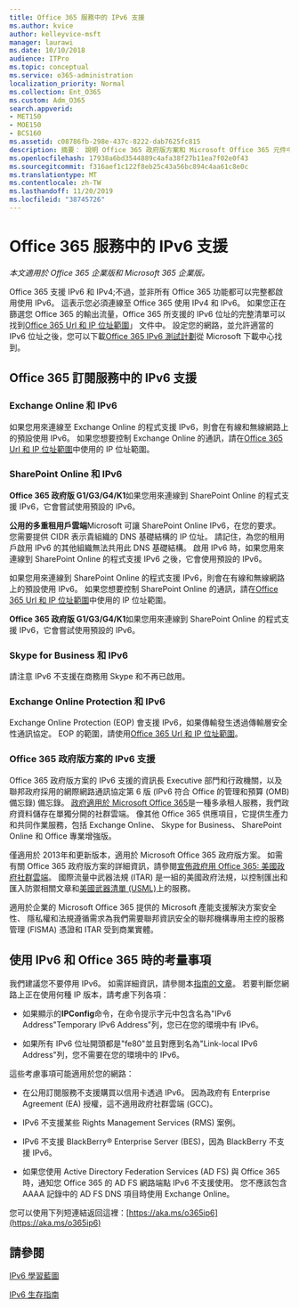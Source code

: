 ```yaml
---
title: Office 365 服務中的 IPv6 支援
ms.author: kvice
author: kelleyvice-msft
manager: laurawi
ms.date: 10/10/2018
audience: ITPro
ms.topic: conceptual
ms.service: o365-administration
localization_priority: Normal
ms.collection: Ent_O365
ms.custom: Adm_O365
search.appverid:
- MET150
- MOE150
- BCS160
ms.assetid: c08786fb-298e-437c-8222-dab7625fc815
description: 摘要： 說明 Office 365 政府版方案和 Microsoft Office 365 元件中的 IPv6 支援。
ms.openlocfilehash: 17938a6bd3544889c4afa38f27b11ea7f02e0f43
ms.sourcegitcommit: f316aef1c122f8eb25c43a56bc894c4aa61c8e0c
ms.translationtype: MT
ms.contentlocale: zh-TW
ms.lasthandoff: 11/20/2019
ms.locfileid: "38745726"
---
```

# <a name="ipv6-support-in-office-365-services"></a>Office 365 服務中的 IPv6 支援

*本文適用於 Office 365 企業版和 Microsoft 365 企業版。*

Office 365 支援 IPv6 和 IPv4;不過，並非所有 Office 365 功能都可以完整都啟用使用 IPv6。 這表示您必須連線至 Office 365 使用 IPv4 和 IPv6。 如果您正在篩選您 Office 365 的輸出流量，Office 365 所支援的 IPv6 位址的完整清單可以找到[Office 365 Url 和 IP 位址範圍](urls-and-ip-address-ranges.md)」 文件中。 設定您的網路，並允許適當的 IPv6 位址之後，您可以下載[Office 365 IPv6 測試計劃](https://go.microsoft.com/fwlink/?LinkId=293447)從 Microsoft 下載中心找到。
  
## <a name="ipv6-support-in-office-365-subscription-service"></a>Office 365 訂閱服務中的 IPv6 支援

### <a name="exchange-online-and-ipv6"></a>Exchange Online 和 IPv6

如果您用來連線至 Exchange Online 的程式支援 IPv6，則會在有線和無線網路上的預設使用 IPv6。 如果您想要控制 Exchange Online 的通訊，請在[Office 365 Url 和 IP 位址範圍](urls-and-ip-address-ranges.md)中使用的 IP 位址範圍。
  
### <a name="sharepoint-online-and-ipv6"></a>SharePoint Online 和 IPv6

 **Office 365 政府版 G1/G3/G4/K1**如果您用來連線到 SharePoint Online 的程式支援 IPv6，它會嘗試使用預設的 IPv6。
  
 **公用的多重租用戶雲端**Microsoft 可讓 SharePoint Online IPv6，在您的要求。 您需要提供 CIDR 表示貴組織的 DNS 基礎結構的 IP 位址。 請記住，為您的租用戶啟用 IPv6 的其他組織無法共用此 DNS 基礎結構。 啟用 IPv6 時，如果您用來連線到 SharePoint Online 的程式支援 IPv6 之後，它會使用預設的 IPv6。
  
如果您用來連線到 SharePoint Online 的程式支援 IPv6，則會在有線和無線網路上的預設使用 IPv6。 如果您想要控制 SharePoint Online 的通訊，請在[Office 365 Url 和 IP 位址範圍](urls-and-ip-address-ranges.md)中使用的 IP 位址範圍。
  
 **Office 365 政府版 G1/G3/G4/K1**如果您用來連線到 SharePoint Online 的程式支援 IPv6，它會嘗試使用預設的 IPv6。
  
### <a name="skype-for-business-and-ipv6"></a>Skype for Business 和 IPv6

請注意 IPv6 不支援在商務用 Skype 和不再已啟用。
  
### <a name="exchange-online-protection-and-ipv6"></a>Exchange Online Protection 和 IPv6

Exchange Online Protection (EOP) 會支援 IPv6，如果傳輸發生透過傳輸層安全性通訊協定。 EOP 的範圍，請使用[Office 365 Url 和 IP 位址範圍](urls-and-ip-address-ranges.md)。
  
### <a name="ipv6-support-for-office-365-government-offerings"></a>Office 365 政府版方案的 IPv6 支援

Office 365 政府版方案的 IPv6 支援的資訊長 Executive 部門和行政機關，以及聯邦政府採用的網際網路通訊協定第 6 版 (IPv6 符合 Office 的管理和預算 (OMB) 備忘錄) 備忘錄。 [政府適用於 Microsoft Office 365](https://go.microsoft.com/fwlink/p/?LinkId=325414)是一種多承租人服務，我們政府資料儲存在單獨分開的社群雲端。 像其他 Office 365 供應項目，它提供生產力和共同作業服務，包括 Exchange Online、 Skype for Business、 SharePoint Online 和 Office 專業增強版。 

僅適用於 2013年和更新版本，適用於 Microsoft Office 365 政府版方案。 如需有關 Office 365 政府版方案的詳細資訊，請參閱[宣佈政府用 Office 365: 美國政府社群雲端](https://go.microsoft.com/fwlink/p/?LinkId=325414)。 國際流量中武器法規 (ITAR) 是一組的美國政府法規，以控制匯出和匯入防禦相關文章和[美國武器清單 (USML)](https://go.microsoft.com/fwlink/p/?LinkId=325415)上的服務。 

適用於企業的 Microsoft Office 365 提供的 Microsoft 產能支援解決方案安全性、 隱私權和法規遵循需求為我們需要聯邦資訊安全的聯邦機構專用主控的服務管理 (FISMA) 憑證和 ITAR 受到商業實體。
  
## <a name="things-to-consider-when-using-ipv6-and-office-365"></a>使用 IPv6 和 Office 365 時的考量事項

我們建議您不要停用 IPv6。 如需詳細資訊，請參閱本[指南的文章](https://support.microsoft.com/help/929852/guidance-for-configuring-ipv6-in-windows-for-advanced-users)。 若要判斷您網路上正在使用何種 IP 版本，請考慮下列各項：
  
- 如果顯示的**IPConfig**命令，在命令提示字元中包含名為"IPv6 Address"Temporary IPv6 Address"列，您已在您的環境中有 IPv6。

- 如果所有 IPv6 位址開頭都是"fe80"並且對應到名為"Link-local IPv6 Address"列，您不需要在您的環境中的 IPv6。

這些考慮事項可能適用於您的網路：
  
- 在公用訂閱服務不支援購買以信用卡透過 IPv6。 因為政府有 Enterprise Agreement (EA) 授權，這不適用政府社群雲端 (GCC)。

- IPv6 不支援某些 Rights Management Services (RMS) 案例。

- IPv6 不支援 BlackBerry® Enterprise Server (BES)，因為 BlackBerry 不支援 IPv6。

- 如果您使用 Active Directory Federation Services (AD FS) 與 Office 365 時，通知您 Office 365 的 AD FS 網路端點 IPv6 不支援使用。 您不應該包含 AAAA 記錄中的 AD FS DNS 項目時使用 Exchange Online。 

您可以使用下列短連結返回這裡：[https://aka.ms/o365ip6](https://aka.ms/o365ip6)
  
## <a name="see-also"></a>請參閱

[IPv6 學習藍圖](https://docs.microsoft.com/previous-versions/windows/it-pro/windows-server-2008-R2-and-2008/gg250710(v%3dws.10))
  
[IPv6 生存指南](https://social.technet.microsoft.com/wiki/contents/articles/1728.ipv6-survival-guide.aspx)
